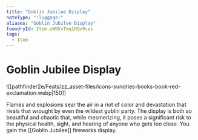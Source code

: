 ```yaml
---
title: "Goblin Jubilee Display"
noteType: ":luggage:"
aliases: "Goblin Jubilee Display"
foundryId: Item.uWNXvTmq1HQv9ces
tags:
  - Item
---
```


# Goblin Jubilee Display
![[pathfinder2e/Feats/zz_asset-files/icons-sundries-books-book-red-exclamation.webp|150]]

Flames and explosions sear the air in a riot of color and devastation that rivals that wrought by even the wildest goblin party. The display is both so beautiful and chaotic that, while mesmerizing, it poses a significant risk to the physical health, sight, and hearing of anyone who gets too close. You gain the [[Goblin Jubilee]] fireworks display.
